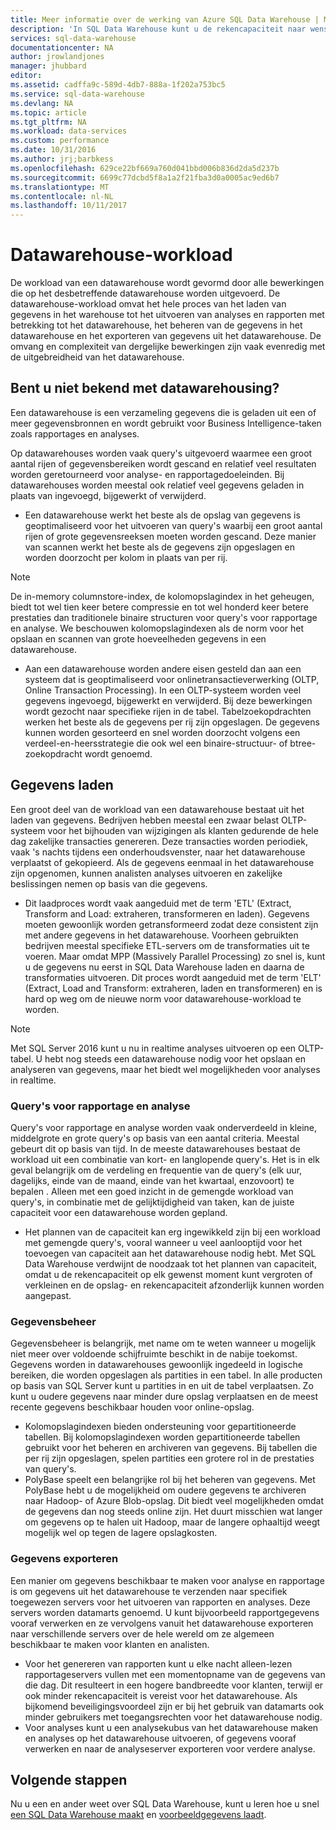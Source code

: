 ```yaml
---
title: Meer informatie over de werking van Azure SQL Data Warehouse | Microsoft Docs
description: 'In SQL Data Warehouse kunt u de rekencapaciteit naar wens vergroten, verkleinen of onderbreken door het aantal DWU''s (Data Warehouse Units) aan te passen met een schuifregelaar. In dit artikel wordt beschreven welke datawarehouse-metrieken er zijn en hoe deze in verhouding staan tot het aantal DWU''s. '
services: sql-data-warehouse
documentationcenter: NA
author: jrowlandjones
manager: jhubbard
editor: 
ms.assetid: cadffa9c-589d-4db7-888a-1f202a753bc5
ms.service: sql-data-warehouse
ms.devlang: NA
ms.topic: article
ms.tgt_pltfrm: NA
ms.workload: data-services
ms.custom: performance
ms.date: 10/31/2016
ms.author: jrj;barbkess
ms.openlocfilehash: 629ce22bf669a760d041bbd006b836d2da5d237b
ms.sourcegitcommit: 6699c77dcbd5f8a1a2f21fba3d0a0005ac9ed6b7
ms.translationtype: MT
ms.contentlocale: nl-NL
ms.lasthandoff: 10/11/2017
---
```

# <a name="data-warehouse-workload"></a>Datawarehouse-workload
De workload van een datawarehouse wordt gevormd door alle bewerkingen die op het desbetreffende datawarehouse worden uitgevoerd. De datawarehouse-workload omvat het hele proces van het laden van gegevens in het warehouse tot het uitvoeren van analyses en rapporten met betrekking tot het datawarehouse, het beheren van de gegevens in het datawarehouse en het exporteren van gegevens uit het datawarehouse. De omvang en complexiteit van dergelijke bewerkingen zijn vaak evenredig met de uitgebreidheid van het datawarehouse.

## <a name="new-to-data-warehousing"></a>Bent u niet bekend met datawarehousing?
Een datawarehouse is een verzameling gegevens die is geladen uit een of meer gegevensbronnen en wordt gebruikt voor Business Intelligence-taken zoals rapportages en analyses.

Op datawarehouses worden vaak query's uitgevoerd waarmee een groot aantal rijen of gegevensbereiken wordt gescand en relatief veel resultaten worden geretourneerd voor analyse- en rapportagedoeleinden. Bij datawarehouses worden meestal ook relatief veel gegevens geladen in plaats van ingevoegd, bijgewerkt of verwijderd.

* Een datawarehouse werkt het beste als de opslag van gegevens is geoptimaliseerd voor het uitvoeren van query's waarbij een groot aantal rijen of grote gegevensreeksen moeten worden gescand. Deze manier van scannen werkt het beste als de gegevens zijn opgeslagen en worden doorzocht per kolom in plaats van per rij.

> [!NOTE]
> De in-memory columnstore-index, de kolomopslagindex in het geheugen, biedt tot wel tien keer betere compressie en tot wel honderd keer betere prestaties dan traditionele binaire structuren voor query's voor rapportage en analyse. We beschouwen kolomopslagindexen als de norm voor het opslaan en scannen van grote hoeveelheden gegevens in een datawarehouse.
> 
> 

* Aan een datawarehouse worden andere eisen gesteld dan aan een systeem dat is geoptimaliseerd voor onlinetransactieverwerking (OLTP, Online Transaction Processing). In een OLTP-systeem worden veel gegevens ingevoegd, bijgewerkt en verwijderd. Bij deze bewerkingen wordt gezocht naar specifieke rijen in de tabel. Tabelzoekopdrachten werken het beste als de gegevens per rij zijn opgeslagen. De gegevens kunnen worden gesorteerd en snel worden doorzocht volgens een verdeel-en-heersstrategie die ook wel een binaire-structuur- of btree-zoekopdracht wordt genoemd.

## <a name="data-loading"></a>Gegevens laden
Een groot deel van de workload van een datawarehouse bestaat uit het laden van gegevens. Bedrijven hebben meestal een zwaar belast OLTP-systeem voor het bijhouden van wijzigingen als klanten gedurende de hele dag zakelijke transacties genereren. Deze transacties worden periodiek, vaak 's nachts tijdens een onderhoudsvenster, naar het datawarehouse verplaatst of gekopieerd. Als de gegevens eenmaal in het datawarehouse zijn opgenomen, kunnen analisten analyses uitvoeren en zakelijke beslissingen nemen op basis van die gegevens.

* Dit laadproces wordt vaak aangeduid met de term 'ETL' (Extract, Transform and Load: extraheren, transformeren en laden). Gegevens moeten gewoonlijk worden getransformeerd zodat deze consistent zijn met andere gegevens in het datawarehouse. Voorheen gebruikten bedrijven meestal specifieke ETL-servers om de transformaties uit te voeren. Maar omdat MPP (Massively Parallel Processing) zo snel is, kunt u de gegevens nu eerst in SQL Data Warehouse laden en daarna de transformaties uitvoeren. Dit proces wordt aangeduid met de term 'ELT' (Extract, Load and Transform: extraheren, laden en transformeren) en is hard op weg om de nieuwe norm voor datawarehouse-workload te worden.

> [!NOTE]
> Met SQL Server 2016 kunt u nu in realtime analyses uitvoeren op een OLTP-tabel. U hebt nog steeds een datawarehouse nodig voor het opslaan en analyseren van gegevens, maar het biedt wel mogelijkheden voor analyses in realtime.
> 
> 

### <a name="reporting-and-analysis-queries"></a>Query's voor rapportage en analyse
Query's voor rapportage en analyse worden vaak onderverdeeld in kleine, middelgrote en grote query's op basis van een aantal criteria. Meestal gebeurt dit op basis van tijd. In de meeste datawarehouses bestaat de workload uit een combinatie van kort- en langlopende query's. Het is in elk geval belangrijk om de verdeling en frequentie van de query's (elk uur, dagelijks, einde van de maand, einde van het kwartaal, enzovoort) te bepalen . Alleen met een goed inzicht in de gemengde workload van query's, in combinatie met de gelijktijdigheid van taken, kan de juiste capaciteit voor een datawarehouse worden gepland.

* Het plannen van de capaciteit kan erg ingewikkeld zijn bij een workload met gemengde query's, vooral wanneer u veel aanlooptijd voor het toevoegen van capaciteit aan het datawarehouse nodig hebt. Met SQL Data Warehouse verdwijnt de noodzaak tot het plannen van capaciteit, omdat u de rekencapaciteit op elk gewenst moment kunt vergroten of verkleinen en de opslag- en rekencapaciteit afzonderlijk kunnen worden aangepast.

### <a name="data-management"></a>Gegevensbeheer
Gegevensbeheer is belangrijk, met name om te weten wanneer u mogelijk niet meer over voldoende schijfruimte beschikt in de nabije toekomst. Gegevens worden in datawarehouses gewoonlijk ingedeeld in logische bereiken, die worden opgeslagen als partities in een tabel. In alle producten op basis van SQL Server kunt u partities in en uit de tabel verplaatsen. Zo kunt u oudere gegevens naar minder dure opslag verplaatsen en de meest recente gegevens beschikbaar houden voor online-opslag.

* Kolomopslagindexen bieden ondersteuning voor gepartitioneerde tabellen. Bij kolomopslagindexen worden gepartitioneerde tabellen gebruikt voor het beheren en archiveren van gegevens. Bij tabellen die per rij zijn opgeslagen, spelen partities een grotere rol in de prestaties van query's.  
* PolyBase speelt een belangrijke rol bij het beheren van gegevens. Met PolyBase hebt u de mogelijkheid om oudere gegevens te archiveren naar Hadoop- of Azure Blob-opslag.  Dit biedt veel mogelijkheden omdat de gegevens dan nog steeds online zijn.  Het duurt misschien wat langer om gegevens op te halen uit Hadoop, maar de langere ophaaltijd weegt mogelijk wel op tegen de lagere opslagkosten.

### <a name="exporting-data"></a>Gegevens exporteren
Een manier om gegevens beschikbaar te maken voor analyse en rapportage is om gegevens uit het datawarehouse te verzenden naar specifiek toegewezen servers voor het uitvoeren van rapporten en analyses. Deze servers worden datamarts genoemd. U kunt bijvoorbeeld rapportgegevens vooraf verwerken en ze vervolgens vanuit het datawarehouse exporteren naar verschillende servers over de hele wereld om ze algemeen beschikbaar te maken voor klanten en analisten.

* Voor het genereren van rapporten kunt u elke nacht alleen-lezen rapportageservers vullen met een momentopname van de gegevens van die dag. Dit resulteert in een hogere bandbreedte voor klanten, terwijl er ook minder rekencapaciteit is vereist voor het datawarehouse. Als bijkomend beveiligingsvoordeel zijn er bij het gebruik van datamarts ook minder gebruikers met toegangsrechten voor het datawarehouse nodig.
* Voor analyses kunt u een analysekubus van het datawarehouse maken en analyses op het datawarehouse uitvoeren, of gegevens vooraf verwerken en naar de analyseserver exporteren voor verdere analyse.

## <a name="next-steps"></a>Volgende stappen
Nu u een en ander weet over SQL Data Warehouse, kunt u leren hoe u snel [een SQL Data Warehouse maakt][create a SQL Data Warehouse] en [voorbeeldgegevens laadt][load sample data].

<!--Image references-->

<!--Article references-->
[load sample data]: ./sql-data-warehouse-load-sample-databases.md
[create a SQL Data Warehouse]: ./sql-data-warehouse-get-started-provision.md

<!--MSDN references-->

<!--Other web references-->
